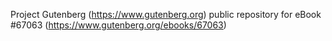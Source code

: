 Project Gutenberg (https://www.gutenberg.org) public repository for
eBook #67063 (https://www.gutenberg.org/ebooks/67063)
